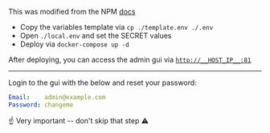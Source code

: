 This was modified from the NPM [docs](https://nginxproxymanager.com/setup/#running-the-app)

* Copy the variables template via `cp ./template.env ./.env`
* Open `./local.env` and set the SECRET values
* Deploy via `docker-compose up -d`

After deploying, you can access the admin gui via [`http://__HOST_IP__:81`](http://__HOST_IP__:81)

---

Login to the gui with the below and reset your password:
```yml
Email:    admin@example.com
Password: changeme
```

☝️ Very important -- don't skip that step ⚠️
